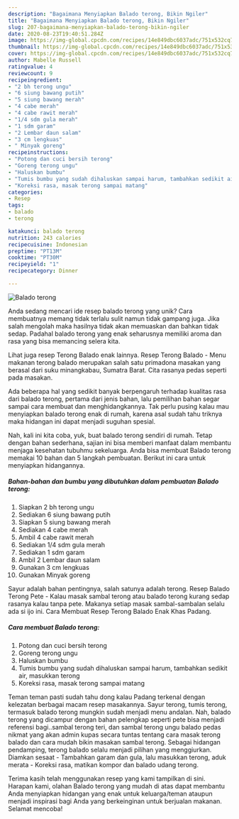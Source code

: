 ```yaml
---
description: "Bagaimana Menyiapkan Balado terong, Bikin Ngiler"
title: "Bagaimana Menyiapkan Balado terong, Bikin Ngiler"
slug: 207-bagaimana-menyiapkan-balado-terong-bikin-ngiler
date: 2020-08-23T19:40:51.284Z
image: https://img-global.cpcdn.com/recipes/14e849dbc6037adc/751x532cq70/balado-terong-foto-resep-utama.jpg
thumbnail: https://img-global.cpcdn.com/recipes/14e849dbc6037adc/751x532cq70/balado-terong-foto-resep-utama.jpg
cover: https://img-global.cpcdn.com/recipes/14e849dbc6037adc/751x532cq70/balado-terong-foto-resep-utama.jpg
author: Mabelle Russell
ratingvalue: 4
reviewcount: 9
recipeingredient:
- "2 bh terong ungu"
- "6 siung bawang putih"
- "5 siung bawang merah"
- "4 cabe merah"
- "4 cabe rawit merah"
- "1/4 sdm gula merah"
- "1 sdm garam"
- "2 Lembar daun salam"
- "3 cm lengkuas"
- " Minyak goreng"
recipeinstructions:
- "Potong dan cuci bersih terong"
- "Goreng terong ungu"
- "Haluskan bumbu"
- "Tumis bumbu yang sudah dihaluskan sampai harum, tambahkan sedikit air, masukkan terong"
- "Koreksi rasa, masak terong sampai matang"
categories:
- Resep
tags:
- balado
- terong

katakunci: balado terong 
nutrition: 243 calories
recipecuisine: Indonesian
preptime: "PT13M"
cooktime: "PT30M"
recipeyield: "1"
recipecategory: Dinner

---
```



![Balado terong](https://img-global.cpcdn.com/recipes/14e849dbc6037adc/751x532cq70/balado-terong-foto-resep-utama.jpg)

Anda sedang mencari ide resep balado terong yang unik? Cara membuatnya memang tidak terlalu sulit namun tidak gampang juga. Jika salah mengolah maka hasilnya tidak akan memuaskan dan bahkan tidak sedap. Padahal balado terong yang enak seharusnya memiliki aroma dan rasa yang bisa memancing selera kita.

Lihat juga resep Terong Balado enak lainnya. Resep Terong Balado - Menu makanan terong balado merupakan salah satu primadona masakan yang berasal dari suku minangkabau, Sumatra Barat. Cita rasanya pedas seperti pada masakan.

Ada beberapa hal yang sedikit banyak berpengaruh terhadap kualitas rasa dari balado terong, pertama dari jenis bahan, lalu pemilihan bahan segar sampai cara membuat dan menghidangkannya. Tak perlu pusing kalau mau menyiapkan balado terong enak di rumah, karena asal sudah tahu triknya maka hidangan ini dapat menjadi suguhan spesial.


Nah, kali ini kita coba, yuk, buat balado terong sendiri di rumah. Tetap dengan bahan sederhana, sajian ini bisa memberi manfaat dalam membantu menjaga kesehatan tubuhmu sekeluarga. Anda bisa membuat Balado terong memakai 10 bahan dan 5 langkah pembuatan. Berikut ini cara untuk menyiapkan hidangannya.

<!--inarticleads1-->

##### Bahan-bahan dan bumbu yang dibutuhkan dalam pembuatan Balado terong:

1. Siapkan 2 bh terong ungu
1. Sediakan 6 siung bawang putih
1. Siapkan 5 siung bawang merah
1. Sediakan 4 cabe merah
1. Ambil 4 cabe rawit merah
1. Sediakan 1/4 sdm gula merah
1. Sediakan 1 sdm garam
1. Ambil 2 Lembar daun salam
1. Gunakan 3 cm lengkuas
1. Gunakan  Minyak goreng


Sayur adalah bahan pentingnya, salah satunya adalah terong. Resep Balado Terong Pete - Kalau masak sambal terong atau balado terong kurang sedap rasanya kalau tanpa pete. Makanya setiap masak sambal-sambalan selalu ada si ijo ini. Cara Membuat Resep Terong Balado Enak Khas Padang. 

<!--inarticleads2-->

##### Cara membuat Balado terong:

1. Potong dan cuci bersih terong
1. Goreng terong ungu
1. Haluskan bumbu
1. Tumis bumbu yang sudah dihaluskan sampai harum, tambahkan sedikit air, masukkan terong
1. Koreksi rasa, masak terong sampai matang


Teman teman pasti sudah tahu dong kalau Padang terkenal dengan kelezatan berbagai macam resep masakannya. Sayur terong, tumis terong, termasuk balado terong mungkin sudah menjadi menu andalan. Nah, balado terong yang dicampur dengan bahan pelengkap seperti pete bisa menjadi referensi bagi..sambal terong teri, dan sambal terong ungu balado pedas nikmat yang akan admin kupas secara tuntas tentang cara masak terong balado dan cara mudah bikin masakan sambal terong. Sebagai hidangan pendamping, terong balado selalu menjadi pilihan yang menggiurkan. Diamkan sesaat - Tambahkan garam dan gula, lalu masukkan terong, aduk merata - Koreksi rasa, matikan kompor dan balado udang terong. 

Terima kasih telah menggunakan resep yang kami tampilkan di sini. Harapan kami, olahan Balado terong yang mudah di atas dapat membantu Anda menyiapkan hidangan yang enak untuk keluarga/teman ataupun menjadi inspirasi bagi Anda yang berkeinginan untuk berjualan makanan. Selamat mencoba!

